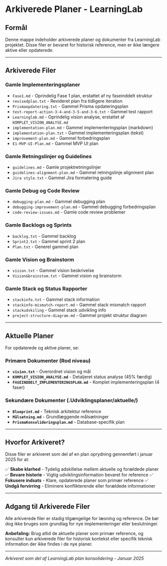 # Arkiverede Planer - LearningLab

## Formål

Denne mappe indeholder arkiverede planer og dokumenter fra LearningLab projektet. Disse filer er bevaret for historisk reference, men er ikke længere aktive eller opdaterede.

---

## Arkiverede Filer

### Gamle Implementeringsplaner
- `Fase1.md` - Oprindelig Fase 1 plan, erstattet af ny faseinddelt struktur
- `revisedplan.txt` - Revideret plan fra tidligere iteration
- `Prismaopdatering.txt` - Gammel Prisma opdateringsplan
- `test-report-action-3-4-and-3-5-and-3-6.txt` - Gammel test rapport
- `Learninglab.md` - Oprindelig vision analyse, erstattet af `KOMPLET_VISION_ANALYSE.md`
- `implementation-plan.md` - Gammel implementeringsplan (markdown)
- `implementation-plan.txt` - Gammel implementeringsplan (tekst)
- `improvement-plan.md` - Gammel forbedringsplan
- `E1-MVP-UI-Plan.md` - Gammel MVP UI plan

### Gamle Retningslinjer og Guidelines
- `guidelines.md` - Gamle projektretningslinjer
- `guidelines-alignment-plan.md` - Gammel retningslinje alignment plan
- `Jira style.txt` - Gammel Jira formatering guide

### Gamle Debug og Code Review
- `debugging-plan.md` - Gammel debugging plan
- `debugging-improvement-plan.md` - Gammel debugging forbedringsplan
- `code-review-issues.md` - Gamle code review problemer

### Gamle Backlogs og Sprints
- `backlog.txt` - Gammel backlog
- `Sprint2.txt` - Gammel sprint 2 plan
- `Plan.txt` - Generel gammel plan

### Gamle Vision og Brainstorm
- `vision.txt` - Gammel vision beskrivelse
- `Vision&brainstom.txt` - Gammel vision og brainstorm

### Gamle Stack og Status Rapporter
- `stackinfo.txt` - Gammel stack information
- `stackinfo-mismatch-report.md` - Gammel stack mismatch rapport
- `stackudvkiling` - Gammel stack udvikling info
- `project-structure-diagram.md` - Gammel projekt struktur diagram

---

## Aktuelle Planer

For opdaterede og aktive planer, se:

### Primære Dokumenter (Rod niveau)
- **`vision.txt`** - Overordnet vision og mål
- **`KOMPLET_VISION_ANALYSE.md`** - Detaljeret status analyse (45% færdig)
- **`FASEINDDELT_IMPLEMENTERINGSPLAN.md`** - Komplet implementeringsplan (4 faser)

### Sekundære Dokumenter (.Udviklingsplaner/aktuelle/)
- **`Blueprint.md`** - Teknisk arkitektur reference
- **`Målsætning.md`** - Grundlæggende målsætninger
- **`PrismaKonsolideringsplan.md`** - Database-specifik plan

---

## Hvorfor Arkiveret?

Disse filer er arkiveret som del af en plan oprydning gennemført i januar 2025 for at:

✅ **Skabe klarhed** - Tydelig adskillelse mellem aktuelle og forældede planer
✅ **Bevare historie** - Vigtig udviklingsinformation bevaret for reference
✅ **Fokusere indsats** - Klare, opdaterede planer som primær reference
✅ **Undgå forvirring** - Eliminere konflikterende eller forældede informationer

---

## Adgang til Arkiverede Filer

Alle arkiverede filer er stadig tilgængelige for læsning og reference. De bør dog ikke bruges som grundlag for nye implementeringer eller beslutninger.

**Anbefaling:** Brug altid de aktuelle planer som primær reference, og konsulter kun arkiverede filer for historisk kontekst eller specifik teknisk information der ikke findes i de nye planer.

---

*Arkiveret som del af LearningLab plan konsolidering - Januar 2025*